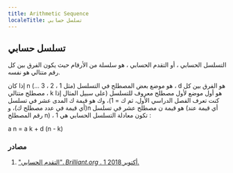 ```yaml
---
title: Arithmetic Sequence
localeTitle: تسلسل حسابي
---
```

## تسلسل حسابي

التسلسل الحسابي ، أو التقدم الحسابي ، هو سلسلة من الأرقام حيث يكون الفرق بين كل رقم متتالي هو نفسه.

إذا كان n هو موضع بعض المصطلح في التسلسل (مثل 1 ، 2 ، 3 ...) ، d هو الفرق بين كل مصطلح متتالي ، k هو أول موضع لأول مصطلح معروف للتسلسل (على سبيل المثال إذا كنت تعرف الفصل الدراسي الأول، ثم ك = 1)، وك هو قيمة ك المدى عشر في تسلسل (أي قيمة في عدد مصطلح ك)، وn هو قيمة ن مصطلح عشر في تسلسل (أي قيمة عند رقم المصطلح n) ، تكون معادلة التسلسل الحسابي هي 1 :

a n = a k + d (n - k)

### مصادر

1.  ["التقدم الحسابي". _Brilliant.org_ . 1 أكتوبر 2018.](https://brilliant.org/wiki/arithmetic-progressions/)